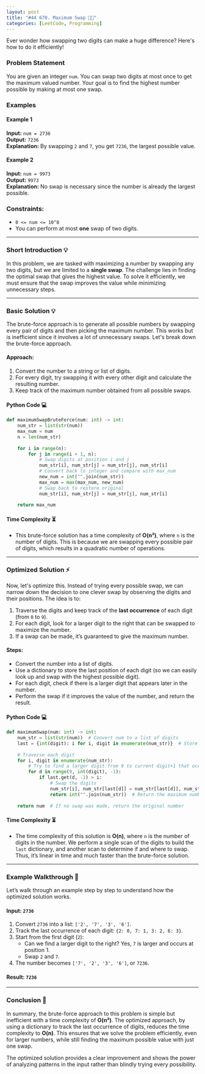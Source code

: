 ```yaml
---
layout: post
title: "#44 670. Maximum Swap 🧠🚀"
categories: [LeetCode, Programming]
---
```



Ever wonder how swapping two digits can make a huge difference? Here's how to do it efficiently! 

### Problem Statement
You are given an integer `num`. You can swap two digits at most once to get the maximum valued number. Your goal is to find the highest number possible by making at most one swap.

### Examples

#### Example 1
**Input:** `num = 2736`  
**Output:** `7236`  
**Explanation:** By swapping `2` and `7`, you get `7236`, the largest possible value.

#### Example 2
**Input:** `num = 9973`  
**Output:** `9973`  
**Explanation:** No swap is necessary since the number is already the largest possible.

### Constraints:
- `0 <= num <= 10^8`  
- You can perform at most **one** swap of two digits.

---

### Short Introduction 💡
In this problem, we are tasked with maximizing a number by swapping any two digits, but we are limited to a **single swap**. The challenge lies in finding the optimal swap that gives the highest value. To solve it efficiently, we must ensure that the swap improves the value while minimizing unnecessary steps.

---

### Basic Solution 💡
The brute-force approach is to generate all possible numbers by swapping every pair of digits and then picking the maximum number. This works but is inefficient since it involves a lot of unnecessary swaps. Let's break down the brute-force approach.

#### Approach:
1. Convert the number to a string or list of digits.
2. For every digit, try swapping it with every other digit and calculate the resulting number.
3. Keep track of the maximum number obtained from all possible swaps.

#### Python Code 💻

```python
def maximumSwapBruteForce(num: int) -> int:
    num_str = list(str(num))
    max_num = num
    n = len(num_str)
    
    for i in range(n):
        for j in range(i + 1, n):
            # Swap digits at position i and j
            num_str[i], num_str[j] = num_str[j], num_str[i]
            # Convert back to integer and compare with max_num
            new_num = int("".join(num_str))
            max_num = max(max_num, new_num)
            # Swap back to restore original
            num_str[i], num_str[j] = num_str[j], num_str[i]
    
    return max_num
```

#### Time Complexity ⏳
- This brute-force solution has a time complexity of **O(n²)**, where `n` is the number of digits. This is because we are swapping every possible pair of digits, which results in a quadratic number of operations.

---

### Optimized Solution ⚡
Now, let's optimize this. Instead of trying every possible swap, we can narrow down the decision to one clever swap by observing the digits and their positions. The idea is to:
1. Traverse the digits and keep track of the **last occurrence** of each digit (from `0` to `9`).
2. For each digit, look for a larger digit to the right that can be swapped to maximize the number.
3. If a swap can be made, it’s guaranteed to give the maximum number.

#### Steps:
- Convert the number into a list of digits.
- Use a dictionary to store the last position of each digit (so we can easily look up and swap with the highest possible digit).
- For each digit, check if there is a larger digit that appears later in the number.
- Perform the swap if it improves the value of the number, and return the result.

#### Python Code 💻

```python
def maximumSwap(num: int) -> int:
    num_str = list(str(num))  # Convert num to a list of digits
    last = {int(digit): i for i, digit in enumerate(num_str)}  # Store the last occurrence of each digit
    
    # Traverse each digit
    for i, digit in enumerate(num_str):
        # Try to find a larger digit from 9 to current digit+1 that occurs later
        for d in range(9, int(digit), -1):
            if last.get(d, -1) > i:
                # Swap the digits
                num_str[i], num_str[last[d]] = num_str[last[d]], num_str[i]
                return int("".join(num_str))  # Return the maximum number obtained
    
    return num  # If no swap was made, return the original number
```

#### Time Complexity ⏳
- The time complexity of this solution is **O(n)**, where `n` is the number of digits in the number. We perform a single scan of the digits to build the `last` dictionary, and another scan to determine if and where to swap. Thus, it’s linear in time and much faster than the brute-force solution.

---

### Example Walkthrough 🧩

Let’s walk through an example step by step to understand how the optimized solution works.

#### Input: `2736`
1. Convert `2736` into a list: `['2', '7', '3', '6']`.
2. Track the last occurrence of each digit: `{2: 0, 7: 1, 3: 2, 6: 3}`.
3. Start from the first digit (`2`):
   - Can we find a larger digit to the right? Yes, `7` is larger and occurs at position 1.
   - Swap `2` and `7`.
4. The number becomes `['7', '2', '3', '6']`, or `7236`.

#### Result: `7236`

---

### Conclusion 📝

In summary, the brute-force approach to this problem is simple but inefficient with a time complexity of **O(n²)**. The optimized approach, by using a dictionary to track the last occurrence of digits, reduces the time complexity to **O(n)**. This ensures that we solve the problem efficiently, even for larger numbers, while still finding the maximum possible value with just one swap.

The optimized solution provides a clear improvement and shows the power of analyzing patterns in the input rather than blindly trying every possibility.
